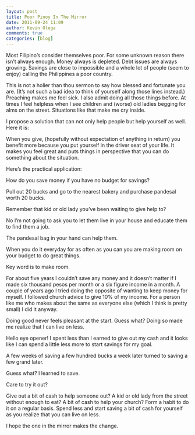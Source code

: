 ```yaml
---
layout: post
title: Poor Pinoy In The Mirror
date: 2011-09-24 11:09
author: Kevin Olega
comments: true
categories: [blog]
---
```

Most Filipino’s consider themselves poor. For some unknown reason there isn’t always enough. Money always is depleted. Debt issues are always growing. Savings are close to impossible and a whole lot of people (seem to enjoy) calling the Philippines a poor country.

This is not a holier than thou sermon to say how blessed and fortunate you are. (It’s not such a bad idea to think of yourself along those lines instead.) Preaching makes me feel sick. I also admit doing all those things before. At times I feel helpless when I see children and (worse) old ladies begging for alms on the street. Situations like that make me cry inside.

I propose a solution that can not only help people but help yourself as well. Here it is:

When you give, (hopefully without expectation of anything in return) you benefit more because you put yourself in the driver seat of your life. It makes you feel great and puts things in perspective that you can do something about the situation.

Here’s the practical application:

How do you save money if you have no budget for savings?

Pull out 20 bucks and go to the nearest bakery and purchase pandesal worth 20 bucks.

Remember that kid or old lady you’ve been waiting to give help to?

No I’m not going to ask you to let them live in your house and educate them to find them a job.

The pandesal bag in your hand can help them.

When you do it everyday for as often as you can you are making room on your budget to do great things.

Key word is to make room.

For about five years I couldn’t save any money and it doesn’t matter if I made six thousand pesos per month or a six figure income in a month. A couple of years ago I tried doing the opposite of wanting to keep money for myself. I followed church advice to give 10% of my income. For a person like me who makes about the same as everyone else (which I think is pretty small) I did it anyway.

Doing good never feels pleasant at the start. Guess what? Doing so made me realize that I can live on less.

Hello eye opener! I spent less than I earned to give out my cash and it looks like I can spend a little less more to start savings for my goal.

A few weeks of saving a few hundred bucks a week later turned to saving a few grand later.

Guess what? I learned to save.

Care to try it out?

Give out a bit of cash to help someone out? A kid or old lady from the street without enough to eat? A bit of cash to help your church? Form a habit to do it on a regular basis. Spend less and start saving a bit of cash for yourself as you realize that you can live on less.

I hope the one in the mirror makes the change.

